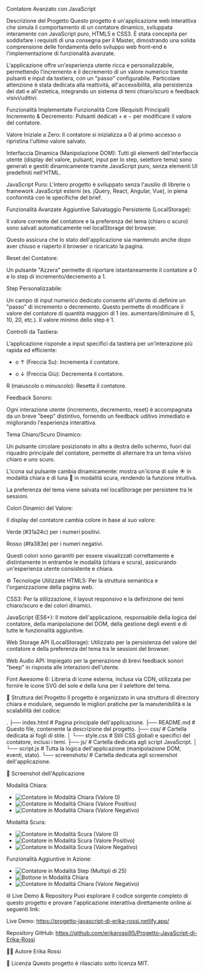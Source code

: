 Contatore Avanzato con JavaScript

Descrizione del Progetto
Questo progetto è un'applicazione web interattiva che simula il comportamento di un contatore dinamico, sviluppata interamente con JavaScript puro, HTML5 e CSS3. È stata concepita per soddisfare i requisiti di una consegna per il Master, dimostrando una solida comprensione delle fondamenta dello sviluppo web front-end e l'implementazione di funzionalità avanzate.

L'applicazione offre un'esperienza utente ricca e personalizzabile, permettendo l'incremento e il decremento di un valore numerico tramite pulsanti e input da tastiera, con un "passo" configurabile. Particolare attenzione è stata dedicata alla reattività, all'accessibilità, alla persistenza dei dati e all'estetica, integrando un sistema di temi chiaro/scuro e feedback visivi/uditivi.

Funzionalità Implementate
Funzionalità Core (Requisiti Principali)
Incremento & Decremento: Pulsanti dedicati + e − per modificare il valore del contatore.

Valore Iniziale a Zero: Il contatore si inizializza a 0 al primo accesso o ripristina l'ultimo valore salvato.

Interfaccia Dinamica (Manipolazione DOM): Tutti gli elementi dell'interfaccia utente (display del valore, pulsanti, input per lo step, selettore tema) sono generati e gestiti dinamicamente tramite JavaScript puro, senza elementi UI predefiniti nell'HTML.

JavaScript Puro: L'intero progetto è sviluppato senza l'ausilio di librerie o framework JavaScript esterni (es. jQuery, React, Angular, Vue), in piena conformità con le specifiche del brief.

Funzionalità Avanzate Aggiuntive
Salvataggio Persistente (LocalStorage):

Il valore corrente del contatore e la preferenza del tema (chiaro o scuro) sono salvati automaticamente nel localStorage del browser.

Questo assicura che lo stato dell'applicazione sia mantenuto anche dopo aver chiuso e riaperto il browser o ricaricato la pagina.

Reset del Contatore:

Un pulsante "Azzera" permette di riportare istantaneamente il contatore a 0 e lo step di incremento/decremento a 1.

Step Personalizzabile:

Un campo di input numerico dedicato consente all'utente di definire un "passo" di incremento o decremento. Questo permette di modificare il valore del contatore di quantità maggiori di 1 (es. aumentare/diminuire di 5, 10, 20, etc.). Il valore minimo dello step è 1.

Controlli da Tastiera:

L'applicazione risponde a input specifici da tastiera per un'interazione più rapida ed efficiente:

+ o ↑ (Freccia Su): Incrementa il contatore.

- o ↓ (Freccia Giù): Decrementa il contatore.

R (maiuscolo o minuscolo): Resetta il contatore.

Feedback Sonoro:

Ogni interazione utente (incremento, decremento, reset) è accompagnata da un breve "beep" distintivo, fornendo un feedback uditivo immediato e migliorando l'esperienza interattiva.

Tema Chiaro/Scuro Dinamico:

Un pulsante circolare posizionato in alto a destra dello schermo, fuori dal riquadro principale del contatore, permette di alternare tra un tema visivo chiaro e uno scuro.

L'icona sul pulsante cambia dinamicamente: mostra un'icona di sole ☀️ in modalità chiara e di luna 🌙 in modalità scura, rendendo la funzione intuitiva.

La preferenza del tema viene salvata nel localStorage per persistere tra le sessioni.

Colori Dinamici del Valore:

Il display del contatore cambia colore in base al suo valore:

Verde (#31a24c) per i numeri positivi.

Rosso (#fa383e) per i numeri negativi.

Questi colori sono garantiti per essere visualizzati correttamente e distintamente in entrambe le modalità (chiara e scura), assicurando un'esperienza utente consistente e chiara.

⚙️ Tecnologie Utilizzate
HTML5: Per la struttura semantica e l'organizzazione della pagina web.

CSS3: Per la stilizzazione, il layout responsivo e la definizione dei temi chiaro/scuro e dei colori dinamici.

JavaScript (ES6+): Il motore dell'applicazione, responsabile della logica del contatore, della manipolazione del DOM, della gestione degli eventi e di tutte le funzionalità aggiuntive.

Web Storage API (LocalStorage): Utilizzato per la persistenza del valore del contatore e della preferenza del tema tra le sessioni del browser.

Web Audio API: Impiegato per la generazione di brevi feedback sonori "beep" in risposta alle interazioni dell'utente.

Font Awesome 6: Libreria di icone esterna, inclusa via CDN, utilizzata per fornire le icone SVG del sole e della luna per il selettore del tema.

📂 Struttura del Progetto
Il progetto è organizzato in una struttura di directory chiara e modulare, seguendo le migliori pratiche per la manutenibilità e la scalabilità del codice:

.
├── index.html        # Pagina principale dell'applicazione.
├── README.md         # Questo file, contenente la descrizione del progetto.
├── css/              # Cartella dedicata ai fogli di stile.
│   └── style.css     # Stili CSS globali e specifici del contatore, inclusi i temi.
├── js/               # Cartella dedicata agli script JavaScript.
│   └── script.js     # Tutta la logica dell'applicazione (manipolazione DOM, eventi, stato).
└── screenshots/      # Cartella dedicata agli screenshot dell'applicazione.

📸 Screenshot dell'Applicazione

Modalità Chiara:

* ![Contatore in Modalità Chiara (Valore 0)](./screenshots/counter_light_mode_0.png)
* ![Contatore in Modalità Chiara (Valore Positivo)](./screenshots/counter_light_mode_positive.png)
* ![Contatore in Modalità Chiara (Valore Negativo)](./screenshots/counter_light_mode_negative.png)

Modalità Scura:

* ![Contatore in Modalità Scura (Valore 0)](./screenshots/counter_dark_mode_0.png)
* ![Contatore in Modalità Scura (Valore Positivo)](./screenshots/counter_dark_mode_positive.png)
* ![Contatore in Modalità Scura (Valore Negativo)](./screenshots/counter_dark_mode_negative.png)

Funzionalità Aggiuntive in Azione:

* ![Contatore in Modalità Step (Multipli di 25)](./screenshots/step_in_use.png)
* ![Bottone in Modalità Chiara](./screenshots/theme_toggle_dark_mode_moon.png)
* ![Contatore in Modalità Chiara (Valore Negativo)](./screenshots/theme_toggle_light_mode_sun.png)

🌐 Live Demo & Repository
Puoi esplorare il codice sorgente completo di questo progetto e provare l'applicazione interattiva direttamente online ai seguenti link:

Live Demo: https://progetto-javascript-di-erika-rossi.netlify.app/

Repository GitHub: https://github.com/erikarossi95/Progetto-JavaScript-di-Erika-Rossi

🧑‍💻 Autore
Erika Rossi

📜 Licenza
Questo progetto è rilasciato sotto licenza MIT. 
